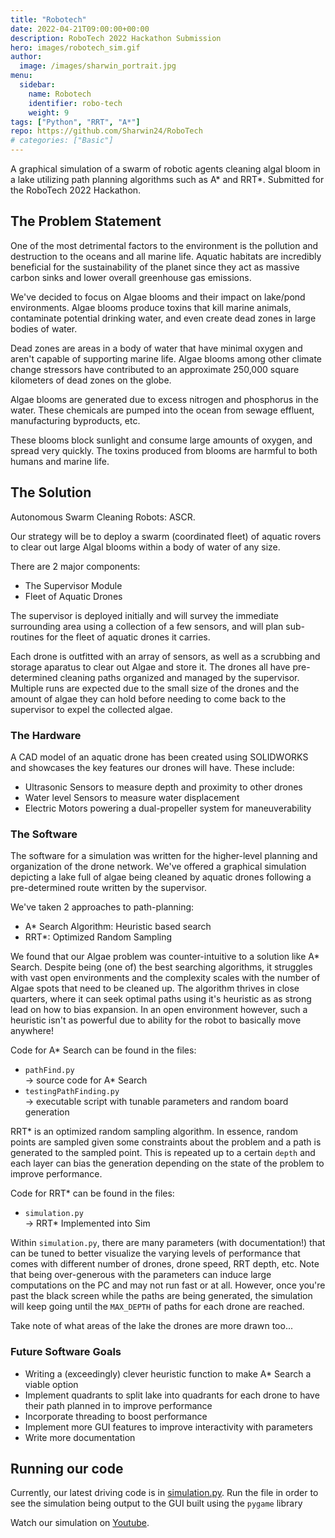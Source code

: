 ```yaml
---
title: "Robotech"
date: 2022-04-21T09:00:00+00:00
description: RoboTech 2022 Hackathon Submission
hero: images/robotech_sim.gif
author:
  image: /images/sharwin_portrait.jpg
menu:
  sidebar:
    name: Robotech
    identifier: robo-tech
    weight: 9
tags: ["Python", "RRT", "A*"]
repo: https://github.com/Sharwin24/RoboTech
# categories: ["Basic"]
---
```


A graphical simulation of a swarm of robotic agents cleaning algal bloom in a lake utilizing path planning algorithms such as A* and RRT*. Submitted for the RoboTech 2022 Hackathon.

## The Problem Statement
One of the most detrimental factors to the environment is the pollution and destruction to the oceans and all marine life. Aquatic habitats are incredibly beneficial for the sustainability of the planet since they act as massive carbon sinks and lower overall greenhouse gas emissions.

We've decided to focus on Algae blooms and their impact on lake/pond environments. Algae blooms produce toxins that kill marine animals, contaminate potential drinking water, and even create dead zones in large bodies of water. 

Dead zones are areas in a body of water that have minimal oxygen and aren't capable of supporting marine life. Algae blooms among other climate change stressors have contributed to an approximate 250,000 square kilometers of dead zones on the globe. 

Algae blooms are generated due to excess nitrogen and phosphorus in the water. These chemicals are pumped into the ocean from sewage effluent, manufacturing byproducts, etc.

These blooms block sunlight and consume large amounts of oxygen, and spread very quickly. The toxins produced from blooms are harmful to both humans and marine life.

## The Solution
Autonomous Swarm Cleaning Robots: ASCR.

Our strategy will be to deploy a swarm (coordinated fleet) of aquatic rovers to clear out large Algal blooms within a body of water of any size.

There are 2 major components: 
<ul>
<li>The Supervisor Module</li>
<li>Fleet of Aquatic Drones</li>
</ul> 
The supervisor is deployed initially and will survey the immediate surrounding area using a collection of a few sensors, and will plan sub-routines for the fleet of aquatic drones it carries.

Each drone is outfitted with an array of sensors, as well as a scrubbing and storage aparatus to clear out Algae and store it. The drones all have pre-determined cleaning paths organized and managed by the supervisor. Multiple runs are expected due to the small size of the drones and the amount of algae they can hold before needing to come back to the supervisor to expel the collected algae.

### The Hardware
A CAD model of an aquatic drone has been created using SOLIDWORKS and showcases the key features our drones will have. These include:
<ul>
<li>Ultrasonic Sensors to measure depth and proximity to other drones</li>
<li>Water level Sensors to measure water displacement</li>
<li>Electric Motors powering a dual-propeller system for maneuverability</li>
</ul>

### The Software
The software for a simulation was written for the higher-level planning and organization of the drone network. We've offered a graphical simulation depicting a lake full of algae being cleaned by aquatic drones following a pre-determined route written by the supervisor.

We've taken 2 approaches to path-planning:
<ul>
<li>A* Search Algorithm: Heuristic based search</li>
<li>RRT*: Optimized Random Sampling</li>
</ul>
We found that our Algae problem was counter-intuitive to a solution like A* Search. Despite being (one of) the best searching algorithms, it struggles with vast open environments and the complexity scales with the number of Algae spots that need to be cleaned up. The algorithm thrives in close quarters, where it can seek optimal paths using it's heuristic as as strong lead on how to bias expansion. In an open environment however, such a heuristic isn't as powerful due to ability for the robot to basically move anywhere!

Code for A* Search can be found in the files:

<ul>
<li><code>pathFind.py</code></li> -> source code for A* Search
<li><code>testingPathFinding.py</code></li> -> executable script with tunable parameters and random board generation
</ul>

RRT* is an optimized random sampling algorithm. In essence, random points are sampled given some constraints about the problem and a path is generated to the sampled point. This is repeated up to a certain <code>depth</code> and each layer can bias the generation depending on the state of the problem to improve performance.

Code for RRT* can be found in the files:
<ul>
<li><code>simulation.py</code></li> -> RRT* Implemented into Sim
</ul>

Within <code>simulation.py</code>, there are many parameters (with documentation!) that can be tuned to better visualize the varying levels of performance that comes with different number of drones, drone speed, RRT depth, etc. Note that being over-generous with the parameters can induce large computations on the PC and may not run fast or at all. However, once you're past the black screen while the paths are being generated, the simulation will keep going until the <code>MAX_DEPTH</code> of paths for each drone are reached. 

Take note of what areas of the lake the drones are more drawn too...

### Future Software Goals
<ul>
<li> Writing a (exceedingly) clever heuristic function to make A* Search a viable option </li>
<li> Implement quadrants to split lake into quadrants for each drone to have their path planned in to improve performance </li>
<li> Incorporate threading to boost performance </li>
<li> Implement more GUI features to improve interactivity with parameters </li>
<li> Write more documentation</li>
</ul>

## Running our code
Currently, our latest driving code is in [simulation.py](simulation.py). Run the file in order to see the simulation being output to the GUI built using the <code>pygame</code> library

Watch our simulation on [Youtube](https://www.youtube.com/watch?v=irKteNY1Mms).

